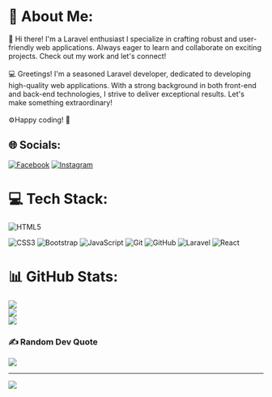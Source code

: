 # 💫 About Me:
🌟 Hi there! I'm a Laravel enthusiast I specialize in crafting robust and user-friendly web applications. Always eager to learn and collaborate on exciting projects. Check out my work and let's connect!<br><br> 💻 Greetings! I'm a seasoned Laravel developer, dedicated to developing high-quality web applications. With a strong background in both front-end and back-end technologies, I strive to deliver exceptional results. Let's make something extraordinary!<br><br>⚙️Happy coding! 🚀


## 🌐 Socials:
[![Facebook](https://img.shields.io/badge/Facebook-#1877F2.svg?logo=Facebook&logoColor=white)](https://facebook.com/Sorena.T2003) [![Instagram](https://img.shields.io/badge/Instagram-#E4405F.svg?logo=Instagram&logoColor=white)](https://instagram.com/its__srena) 

# 💻 Tech Stack:
<img src="https://img.shields.io/badge/html5-%23E34F26.svg?style=for-the-badge&amp;logo=html5&amp;logoColor=white" alt="HTML5">

![CSS3](https://img.shields.io/badge/css3-#1572B6.svg?style=for-the-badge&logo=css3&logoColor=white) ![Bootstrap](https://img.shields.io/badge/bootstrap-#8511FA.svg?style=for-the-badge&logo=bootstrap&logoColor=white) ![JavaScript](https://img.shields.io/badge/javascript-#323330.svg?style=for-the-badge&logo=javascript&logoColor=#F7DF1E) ![Git](https://img.shields.io/badge/git-#F05033.svg?style=for-the-badge&logo=git&logoColor=white) ![GitHub](https://img.shields.io/badge/github-#121011.svg?style=for-the-badge&logo=github&logoColor=white) ![Laravel](https://img.shields.io/badge/laravel-#FF2D20.svg?style=for-the-badge&logo=laravel&logoColor=white) ![React](https://img.shields.io/badge/react-#20232a.svg?style=for-the-badge&logo=react&logoColor=#61DAFB)
# 📊 GitHub Stats:
![](https://github-readme-stats.vercel.app/api?username=TAJ2003&theme=dark&hide_border=false&include_all_commits=true&count_private=false)<br/>
![](https://github-readme-streak-stats.herokuapp.com/?user=TAJ2003&theme=dark&hide_border=false)<br/>
![](https://github-readme-stats.vercel.app/api/top-langs/?username=TAJ2003&theme=dark&hide_border=false&include_all_commits=true&count_private=false&layout=compact)

### ✍️ Random Dev Quote
![](https://quotes-github-readme.vercel.app/api?type=horizontal&theme=radical)

---
 [![](https://visitcount.itsvg.in/api?id=TAJ2003&icon=0&color=1)](https://visitcount.itsvg.in)

<!-- Proudly created with GPRM ( https://gprm.itsvg.in ) -->
